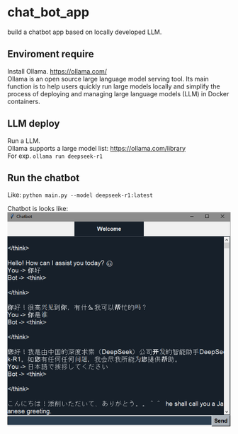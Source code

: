 # chat_bot_app
build a chatbot app based on locally developed LLM.

## Enviroment require
Install Ollama. https://ollama.com/ <br>
Ollama is an open source large language model serving tool. Its main function is to help users quickly run large models locally and simplify the process of deploying and managing large language models (LLM) in Docker containers.

## LLM deploy
Run a LLM. <br>
Ollama supports a large model list: https://ollama.com/library <br>
For exp. ```ollama run deepseek-r1```

## Run the chatbot
Like: ```python main.py --model deepseek-r1:latest```

Chatbot is looks like:<br>
![image](https://github.com/xiaohenggit/chat_bot_app/blob/main/chat_shoot.PNG)
